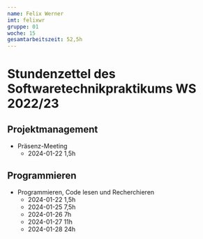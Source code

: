 ```yaml
---
name: Felix Werner
imt: felixwr
gruppe: 01
woche: 15
gesamtarbeitszeit: 52,5h 
---
```



# Stundenzettel des Softwaretechnikpraktikums WS 2022/23

## Projektmanagement
- Präsenz-Meeting
    - 2024-01-22 1,5h

## Programmieren
- Programmieren, Code lesen und Recherchieren
    - 2024-01-22 1,5h
    - 2024-01-25 7,5h
    - 2024-01-26 7h
    - 2024-01-27 11h
    - 2024-01-28 24h
